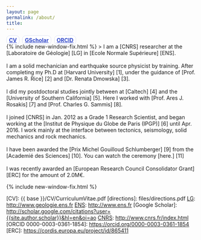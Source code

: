 ```yaml
---
layout: page
permalink: /about/
title: 
---
```

<style>
    #link_bar a { display: inline;margin-right: 0.25em; font-weight: bold; border-radius: 0.7em; padding: 3px 6px; float:center; color:#3047c9; background-color:#fff; border: 1px solid #dce0f2;}
    #link_bar a:hover { display: inline;margin-right: 0.25em; font-weight: bold; border-radius: 0.7em; padding: 3px 6px; float:center; color:#3047c9; background-color:#dce0f2; border: 1px solid #dce0f2; text-decoration:none;}
</style>

<div id="link_bar">
    <a href="{{ base }}/CV/CurriculumVitae.pdf">CV</a>
    <a href="http://scholar.google.com/citations?user={{site.author.scholar}}&hl=en&oi=ao">GScholar</a>
    <a href="https://orcid.org/0000-0003-0361-1854">ORCID</a>
</div>
{% include new-window-fix.html %}
> I am a [CNRS] researcher at the [Laboratoire de Géologie] [LG] in [Ecole Normale Supérieure] [ENS]. 
<br><br>
I am a solid mechanician and earthquake source physicist by training. After completing my Ph.D at [Harvard University] [1], under the guidance of [Prof. James R. Rice] [2] and [Dr. Renata Dmowska] [3].
<br><br>
I did my postdoctoral studies jointly between at [Caltech] [4] and the [University of Southern California] [5]. Here I worked with [Prof. Ares J. Rosakis] [7] and [Prof. Charles G. Sammis] [8]. 
<br><br>
I joined [CNRS] in Jan. 2012 as a Grade 1 Research Scientist, and began working at the [Institut de Physique du Globe de Paris (IPGP)] [6] until Apr. 2016. I work mainly at the interface between tectonics, seismology, solid mechanics and rock mechanics. 
<br><br>
I have been awarded the [Prix Michel Gouilloud Schlumberger] [9] from the [Academié des Sciences] [10]. You can watch the ceremony [here.] [11]
<br><br>
I was recently awarded an [European Research Council Consolidator Grant][ERC] for the amount of 2.0M€.

{% include new-window-fix.html %}


[LG]: http://www.geologie.ens.fr
[ENS]: http://www.ens.fr
[CNRS]: http://www.cnrs.fr/index.html
[1]: http://www.harvard.edu
[2]: http://www.seas.harvard.edu/rice
[3]: http://www.seas.harvard.edu/dmowska
[4]: http://www.caltech.edu
[5]: http://www.usc.edu
[6]: http://www.ipgp.fr
[7]: http://rosakis.caltech.edu
[8]: https://dornsife.usc.edu/cf/faculty-and-staff/faculty.cfm?pid=1003669
[9]: http://www.academie-sciences.fr/fr/Laureats/laureat-2018-du-prix-michel-gouilloud-schlumberger-harsha-suresh-bhat.html
[10]: http://www.academie-sciences.fr/fr/
[11]: https://www.youtube.com/watch?v=OVaenZ39o_c&t=2s&frags=pl%2Cwn
[CONTACT]: /contact/
[BIO]: /bio/
[CV]: {{ base }}/CV/CurriculumVitae.pdf
[directions]: files/directions.pdf
[LG]: http://www.geologie.ens.fr
[ENS]: http://www.ens.fr
[Google Scholar]: http://scholar.google.com/citations?user={{site.author.scholar}}&hl=en&oi=ao
[CNRS]: http://www.cnrs.fr/index.html
[ORCID 0000-0003-0361-1854]: https://orcid.org/0000-0003-0361-1854
[ERC]: https://cordis.europa.eu/project/id/865411

